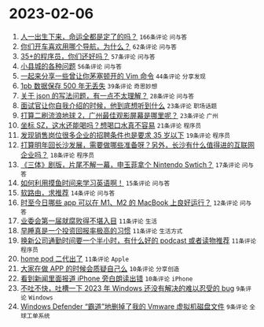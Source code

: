# 2023-02-06

1. [人一出生下来，命运全都是定了的吗？](https://www.v2ex.com/t/913472) `166条评论` `问与答`
1. [你们开车喜欢用哪个导航，为什么？](https://www.v2ex.com/t/913486) `62条评论` `问与答`
1. [35+的程序员，你们还好吗？](https://www.v2ex.com/t/913468) `57条评论` `问与答`
1. [小县城的各种问题](https://www.v2ex.com/t/913477) `56条评论` `问与答`
1. [一起来分享一些曾让你茅塞顿开的 Vim 命令](https://www.v2ex.com/t/913470) `44条评论` `分享发现`
1. [1pb 数据保存 500 年无丢失](https://www.v2ex.com/t/913523) `39条评论` `奇思妙想`
1. [关于 json 的写法问题，有一点不太理解？](https://www.v2ex.com/t/913479) `28条评论` `问与答`
1. [面试官让你自我介绍的时候，他到底想听到什么](https://www.v2ex.com/t/913507) `23条评论` `职场话题`
1. [打算二刷流浪地球 2，广州最佳观影屏幕是哪里呢？](https://www.v2ex.com/t/913499) `23条评论` `广州`
1. [坐标 SZ，这水还能喝吗？想喝口水真不容易](https://www.v2ex.com/t/913516) `21条评论` `程序员`
1. [发现销售岗位很多企业的招聘条件也是要求 35 岁以下](https://www.v2ex.com/t/913500) `19条评论` `程序员`
1. [打算明年回长沙发展，需要做哪些准备呀？另外，长沙有什么值得进的互联网企业吗？](https://www.v2ex.com/t/913522) `18条评论` `程序员`
1. [《三体》剧版，片尾不解一幕，申玉菲拿个 Nintendo Swtich？](https://www.v2ex.com/t/913533) `17条评论` `问与答`
1. [如何利用摸鱼时间来学习英语啊！](https://www.v2ex.com/t/913487) `15条评论` `问与答`
1. [软路由，求推荐](https://www.v2ex.com/t/913484) `14条评论` `问与答`
1. [时至今日哪些 app 可以在 M1、M2 的 MacBook 上良好运行？](https://www.v2ex.com/t/913465) `12条评论` `问与答`
1. [业委会第一届就腐败得不堪入目](https://www.v2ex.com/t/913552) `11条评论` `生活`
1. [早睡真是一个投资回报率极高的习惯](https://www.v2ex.com/t/913551) `11条评论` `生活方式`
1. [换新公司通勤时间要一个半小时，有什么好的 podcast 或者读物推荐](https://www.v2ex.com/t/913543) `11条评论` `程序员`
1. [home pod 二代出了](https://www.v2ex.com/t/913485) `11条评论` `Apple`
1. [大家在做 APP 的时候会质疑自己么](https://www.v2ex.com/t/913513) `10条评论` `分享创造`
1. [看到新闻里面报道 iPhone 旁白朗读出错](https://www.v2ex.com/t/913497) `10条评论` `iPhone`
1. [不吐不快，吐槽一下 2023 年 Windows 还没有解决的难以忍受的 bug](https://www.v2ex.com/t/913554) `9条评论` `Windows`
1. [Windows Defender “霸道”地删掉了我的 Vmware 虚拟机磁盘文件](https://www.v2ex.com/t/913489) `9条评论` `全球工单系统`
